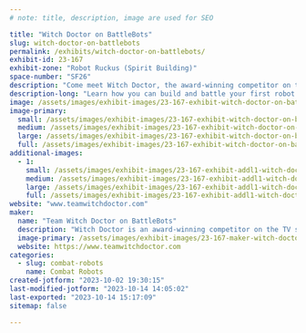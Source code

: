 ```yaml
---
# note: title, description, image are used for SEO

title: "Witch Doctor on BattleBots"
slug: witch-doctor-on-battlebots
permalink: /exhibits/witch-doctor-on-battlebots/
exhibit-id: 23-167
exhibit-zone: "Robot Ruckus (Spirit Building)"
space-number: "SF26"
description: "Come meet Witch Doctor, the award-winning competitor on the TV show BattleBots!"
description-long: "Learn how you can build and battle your first robot with the launch of Camp Witch Doctor here at Maker Faire Orlando! We will be demoing our new robot kits all weekend, with TEN unique designs. Witch Doctor will also be on display, and members of the team will be available to meet and greet. Come say hello!"
image: /assets/images/exhibit-images/23-167-exhibit-witch-doctor-on-battlebots-img-9334-sm-large.jpg
image-primary: 
  small: /assets/images/exhibit-images/23-167-exhibit-witch-doctor-on-battlebots-img-9334-sm-small.jpg
  medium: /assets/images/exhibit-images/23-167-exhibit-witch-doctor-on-battlebots-img-9334-sm-medium.jpg
  large: /assets/images/exhibit-images/23-167-exhibit-witch-doctor-on-battlebots-img-9334-sm-large.jpg
  full: /assets/images/exhibit-images/23-167-exhibit-witch-doctor-on-battlebots-img-9334-sm-full.jpg
additional-images: 
  - 1:
    small: /assets/images/exhibit-images/23-167-exhibit-addl1-witch-doctor-on-battlebots-camp-wd-logo-01-small.png
    medium: /assets/images/exhibit-images/23-167-exhibit-addl1-witch-doctor-on-battlebots-camp-wd-logo-01-medium.png
    large: /assets/images/exhibit-images/23-167-exhibit-addl1-witch-doctor-on-battlebots-camp-wd-logo-01-large.png
    full: /assets/images/exhibit-images/23-167-exhibit-addl1-witch-doctor-on-battlebots-camp-wd-logo-01-full.png
website: "www.teamwitchdoctor.com"
maker: 
  name: "Team Witch Doctor on BattleBots"
  description: "Witch Doctor is an award-winning competitor on the TV show BattleBots. It weighs 250 pounds, and battles with its dual skull-shaped disks spinning at over 200 miles per hour! Witch Doctor has been a 2x BattleBots World Championship Finalist, 2x BattleBots Bounty Hunter Champion, BattleBots Golden Bolt Finalist, and BattleBots All-Stars Champion. Team Witch Doctor is a fan-favorite known for competing in their custom-made skeleton jackets and top hats. The South Florida team is an avid advocate of robotics education through combat robotics, and their Witch Doctor Junior educational program includes free YouTube video lessons to help new builders get started. You can learn more at www.teamwitchdoctor.com."
  image-primary: /assets/images/exhibit-images/23-167-maker-witch-doctor-on-battlebots-bb2022-witch-doctor-team-sm-medium.jpg
  website: https://www.teamwitchdoctor.com
categories: 
  - slug: combat-robots
    name: Combat Robots
created-jotform: "2023-10-02 19:30:15"
last-modified-jotform: "2023-10-14 14:05:02"
last-exported: "2023-10-14 15:17:09"
sitemap: false

---
```

